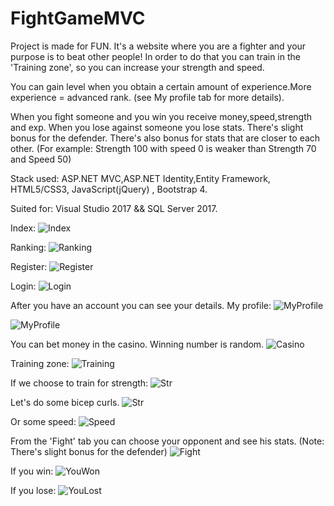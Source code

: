 # FightGameMVC
Project is made for FUN.
It's a website where you are a fighter and your purpose is to beat other people! In order to do that you can train in the 'Training zone', 
so you can increase your strength and speed.

You can gain level when you obtain a certain amount of experience.More experience = advanced rank. (see My profile tab for more details).

When you fight someone and you win you receive money,speed,strength and exp. When you lose against someone you lose stats.
There's slight bonus for the defender. There's also bonus for stats that are closer to each other. (For example: Strength 100 with speed 0 is weaker than Strength 70 and Speed 50)

Stack used: ASP.NET MVC,ASP.NET Identity,Entity Framework, HTML5/CSS3, JavaScript(jQuery) , Bootstrap 4.

Suited for: Visual Studio 2017 && SQL Server 2017.

Index:
![Index](https://github.com/BackNot/FightGameMVC/blob/master/PicturesOfProject/Index.png)

Ranking:
![Ranking](https://github.com/BackNot/FightGameMVC/blob/master/PicturesOfProject/Ranking.png?raw=true)


Register:
![Register](https://github.com/BackNot/FightGameMVC/blob/master/PicturesOfProject/Register.png)


Login:
![Login](https://github.com/BackNot/FightGameMVC/blob/master/PicturesOfProject/Login.png)


After you have an account you can see your details.
My profile:
![MyProfile](https://github.com/BackNot/FightGameMVC/blob/master/PicturesOfProject/MyProfile.png)

![MyProfile](https://github.com/BackNot/FightGameMVC/blob/master/PicturesOfProject/MyProfile2.png)


You can bet money in the casino. Winning number is random.
![Casino](https://github.com/BackNot/FightGameMVC/blob/master/PicturesOfProject/Casino.png)

Training zone:
![Training](https://github.com/BackNot/FightGameMVC/blob/master/PicturesOfProject/Training.png)


If we choose to train for strength:
![Str](https://github.com/BackNot/FightGameMVC/blob/master/PicturesOfProject/Str.png)

Let's do some bicep curls.
![Str](https://github.com/BackNot/FightGameMVC/blob/master/PicturesOfProject/Str1.png)


Or some speed:
![Speed](https://github.com/BackNot/FightGameMVC/blob/master/PicturesOfProject/Speed.png)


From the 'Fight' tab you can choose your opponent and see his stats. (Note: There's slight bonus for the defender)
![Fight](https://github.com/BackNot/FightGameMVC/blob/master/PicturesOfProject/Fight.png)


If you win:
![YouWon](https://github.com/BackNot/FightGameMVC/blob/master/PicturesOfProject/YouWon.png)

If you lose:
![YouLost](https://github.com/BackNot/FightGameMVC/blob/master/PicturesOfProject/YouLost.png)
